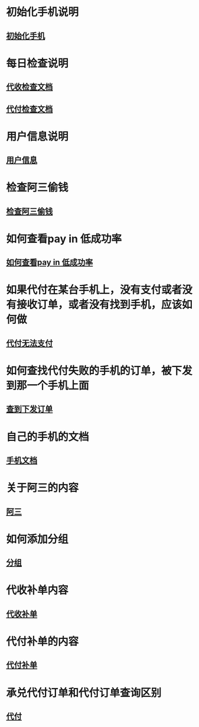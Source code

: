 
# 初始化手机说明
## [初始化手机](Doc/Init.md)

# 每日检查说明
## [代收检查文档](Doc/payinerror/md/PayinErrorCheck.md)

## [代付检查文档](Doc/payourerrorcheck/md/PayOutErrorCheck.md)

# 用户信息说明
## [用户信息](Doc/balance/md/UserInfo.md)

# 检查阿三偷钱
## [检查阿三偷钱](Doc/balance/md/CheckBalance.md)

# 如何查看pay in 低成功率
## [如何查看pay in 低成功率](Doc/payinerror/md/PayinErrorCheck.md)

# 如果代付在某台手机上，没有支付或者没有接收订单，或者没有找到手机，应该如何做
## [代付无法支付](Doc/payourerrorcheck/md/PayoutNoRec.md)

# 如何查找代付失败的手机的订单，被下发到那一个手机上面
## [查到下发订单](Doc/payourerrorcheck/md/FindReleaseOrder.md)

# 自己的手机的文档
## [手机文档](Doc/other/Ifey.md)

# 关于阿三的内容
## [阿三](Doc/other/As.md)

# 如何添加分组
## [分组](Doc/group/md/Grouping.md)

# 代收补单内容
## [代收补单](Doc/payinfailurecheck/md/PayinOrder.md)

# 代付补单的内容
## [代付补单](Doc/payourerrorcheck/md/PayOutFill.md)

# 承兑代付订单和代付订单查询区别
## [代付](Doc/payourerrorcheck/md/PayOutOrder.md)





